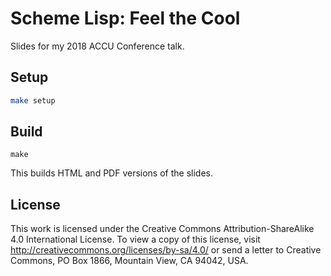 # Scheme Lisp: Feel the Cool

Slides for my 2018 ACCU Conference talk.

## Setup

```bash
make setup
```

## Build

```
make
```

This builds HTML and PDF versions of the slides.

## License

This work is licensed under the Creative Commons Attribution-ShareAlike 4.0
International License. To view a copy of this license, visit
http://creativecommons.org/licenses/by-sa/4.0/ or send a letter to Creative
Commons, PO Box 1866, Mountain View, CA 94042, USA.
